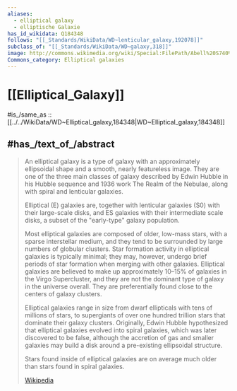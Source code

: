 ```yaml
---
aliases:
  - elliptical galaxy
  - elliptische Galaxie
has_id_wikidata: Q184348
follows: "[[_Standards/WikiData/WD~lenticular_galaxy,192078]]"
subclass_of: "[[_Standards/WikiData/WD~galaxy,318]]"
image: http://commons.wikimedia.org/wiki/Special:FilePath/Abell%20S740%2C%20cropped%20to%20ESO%20325-G004.jpg
Commons_category: Elliptical galaxies
---
```


# [[Elliptical_Galaxy]] 

#is_/same_as :: [[../../WikiData/WD~Elliptical_galaxy,184348|WD~Elliptical_galaxy,184348]] 

## #has_/text_of_/abstract 

> An elliptical galaxy is a type of galaxy with an approximately ellipsoidal shape 
> and a smooth, nearly featureless image. 
> They are one of the three main classes of galaxy described by Edwin Hubble in his Hubble sequence 
> and 1936 work The Realm of the Nebulae, along with spiral and lenticular galaxies. 
>
> Elliptical (E) galaxies are, together with lenticular galaxies (S0) with their large-scale disks, 
> and ES galaxies with their intermediate scale disks, a subset of the "early-type" galaxy population.
>
> Most elliptical galaxies are composed of older, low-mass stars, with a sparse interstellar medium, and they tend to be surrounded by large numbers of globular clusters. Star formation activity in elliptical galaxies is typically minimal; they may, however, undergo brief periods of star formation when merging with other galaxies. Elliptical galaxies are believed to make up approximately 10–15% of galaxies in the Virgo Supercluster, and they are not the dominant type of galaxy in the universe overall. They are preferentially found close to the centers of galaxy clusters.
>
> Elliptical galaxies range in size from dwarf ellipticals with tens of millions of stars, to supergiants of over one hundred trillion stars that dominate their galaxy clusters. Originally, Edwin Hubble hypothesized that elliptical galaxies evolved into spiral galaxies, which was later discovered to be false, although the accretion of gas and smaller galaxies may build a disk around a pre-existing ellipsoidal structure.
>
> Stars found inside of elliptical galaxies are on average much older than stars found in spiral galaxies.
>
> [Wikipedia](https://en.wikipedia.org/wiki/Elliptical%20galaxy) 

